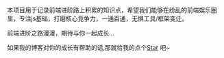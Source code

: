 本项目用于记录前端进阶路上积累的知识点，希望我们能够在纷乱的前端娱乐圈里，专注js基础，打磨核心竞争力，一通百通，无惧工具/框架变迁。

前端进阶之路漫漫，期待与你一起成长...

如果我的博客对你的成长有帮助的话,那就给我的点个<span style="color:red;">[Star](https://github.com/loycoder)</span>  吧~

